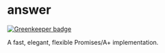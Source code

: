 answer
===

[![Greenkeeper badge](https://badges.greenkeeper.io/taoyuan/answer.svg)](https://greenkeeper.io/)

A fast, elegant, flexible Promises/A+ implementation.
